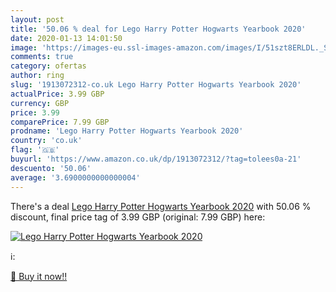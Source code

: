 ```yaml
---
layout: post
title: '50.06 % deal for Lego Harry Potter Hogwarts Yearbook 2020'
date: 2020-01-13 14:01:50
image: 'https://images-eu.ssl-images-amazon.com/images/I/51szt8ERLDL._SL200_.jpg'
comments: true
category: ofertas
author: ring
slug: '1913072312-co.uk Lego Harry Potter Hogwarts Yearbook 2020'
actualPrice: 3.99 GBP
currency: GBP
price: 3.99
comparePrice: 7.99 GBP
prodname: 'Lego Harry Potter Hogwarts Yearbook 2020'
country: 'co.uk'
flag: '🇬🇧'
buyurl: 'https://www.amazon.co.uk/dp/1913072312/?tag=tolees0a-21'
descuento: '50.06'
average: '3.6900000000000004'
---
```


There's a deal [Lego Harry Potter Hogwarts Yearbook 2020](https://www.amazon.co.uk/dp/1913072312/?tag=tolees0a-21)  with  50.06 % discount, final price tag of  3.99 GBP (original: 7.99 GBP) here:

[![Lego Harry Potter Hogwarts Yearbook 2020](https://images-eu.ssl-images-amazon.com/images/I/51szt8ERLDL._SL200_.jpg)](https://www.amazon.co.uk/dp/1913072312/?tag=tolees0a-21)

ℹ️:


[🛒 Buy it now!!](https://www.amazon.co.uk/dp/1913072312/?tag=tolees0a-21)
